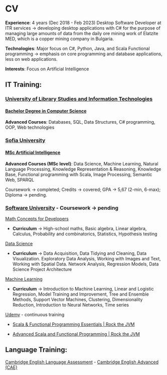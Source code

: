 # CV

**Experience**: 4 years (Dec 2018 - Feb 2023) Desktop Software Developer at ITR services -> developing desktop applications with C# for the purpose of managing large amounts of data from the daily ore mining work of Elatzite MED, which is a copper mining company in Bulgaria.

**Technologies**: Major focus on C#, Python, Java, and Scala Functional programming -> emphasis on core programming and database applications, less on web applications.

**Interests**: Focus on Artificial Intelligence

## IT Training:

### [University of Library Studies and Information Technologies](https://www.unibit.bg/en)

#### [Bachelor Degree in Computer Science](https://github.com/nataliya-stoichevska/CV/blob/main/certificates/Diploma_NatalijaStojchevska.pdf)

**Advanced Courses**: Databases, SQL, Data Structures, C# programming, OOP, Web technologies

### [Sofia University](https://www.fmi.uni-sofia.bg/en/artificial-intelligence)

#### [MSc Artificial Intelligence](https://github.com/nataliya-stoichevska/CV/blob/main/certificates/AcademicRecordSU.pdf)

**Advanced Courses (MSc level)**: Data Science, Machine Learning, Natural Language Processing, Knowledge Representation & Reasoning, Knowledge Base, Functional programming with Scala, Image Processing, Semantic Web, SPARQL

Coursework -> completed; Credits -> covered; GPA -> 5,67 (2-min, 6-max); Diploma -> pending.

### [Software University](https://softuni.bg/) - Coursework -> pending

[Math Concepts for Developers](https://github.com/nataliya-stoichevska/LearningMathConceptsForDevelopers)

* **Curriculum** -> High-school maths, Basic algebra, Linear algebra, Calculus, Probability and combinatorics, Statistics, Hypothesis testing

[Data Science](https://github.com/nataliya-stoichevska/LearningDataScience)

* **Curriculum** -> Data Acquisition, Data Tidying and Cleaning, Data Visualization. Exploratory Data Analysis, Working with Images and Text, Working with Spatial Data. Network Analysis, Regression Models, Data Science Project Architecture

[Machine Learning](https://github.com/nataliya-stoichevska/LearningMachineLearning)

* **Curriculum** -> Introduction to Machine Learning, Linear and Logistic Regression, Model Training and Improvement, Tree and Ensemble Methods, Support Vector Machines, Clustering, Dimensionality Reduction, Introduction to Neural Networks, Time series

[Udemy](https://www.udemy.com/) - continuous training

* [Scala & Functional Programming Essentials | Rock the JVM](https://www.udemy.com/certificate/UC-e03110d5-a787-4ecb-9578-5a5017beca87/)

* [Advanced Scala and Functional Programming | Rock the JVM](https://www.udemy.com/certificate/UC-4834cbed-8a39-4b73-94b1-e1e2b04169a6/)

## Language Training:

[Cambridge English Language Assessment](https://www.cambridgeenglish.org/) - [Cambridge English Advanced (CAE)](https://github.com/nataliya-stoichevska/CV/blob/main/certificates/Cambridge%20Assessment.pdf)


